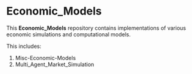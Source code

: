 # Economic_Models

This **Economic_Models** repository contains implementations of various economic simulations and computational models.

This includes:
  1. Misc-Economic-Models
  2. Multi_Agent_Market_Simulation

